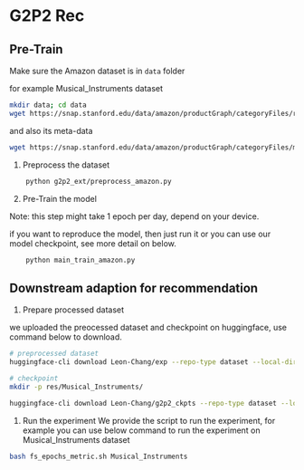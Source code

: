 # G2P2 Rec


## Pre-Train

Make sure the Amazon dataset is in `data` folder

for example Musical_Instruments dataset

```bash
mkdir data; cd data
wget https://snap.stanford.edu/data/amazon/productGraph/categoryFiles/reviews_Musical_Instruments.json.gz
```

and also its meta-data
```bash
wget https://snap.stanford.edu/data/amazon/productGraph/categoryFiles/meta_Musical_Instruments.json.gz
```

1. Preprocess the dataset

```bash
    python g2p2_ext/preprocess_amazon.py
```


2. Pre-Train the model

Note: this step might take 1 epoch per day, depend on your device.

if you want to reproduce the model, then just run it or you can use our model checkpoint, see more detail on below.

```bash
    python main_train_amazon.py
```

## Downstream adaption for recommendation


1. Prepare processed dataset

we uploaded the preocessed dataset and checkpoint on huggingface, use command below to download.

```bash
# preprocessed dataset
huggingface-cli download Leon-Chang/exp --repo-type dataset --local-dir ./tmp/

# checkpoint
mkdir -p res/Musical_Instruments/

huggingface-cli download Leon-Chang/g2p2_ckpts --repo-type dataset --local-dir ./res/Musical_Instruments/
```


1. Run the experiment
We provide the script to run the experiment, for example you can use below command to run the experiment on Musical_Instruments dataset
```bash
bash fs_epochs_metric.sh Musical_Instruments
```
